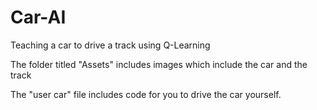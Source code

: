 # Car-AI
Teaching a car to drive a track using Q-Learning

The folder titled "Assets" includes images which include the car and the track

The "user car" file includes code for you to drive the car yourself.
